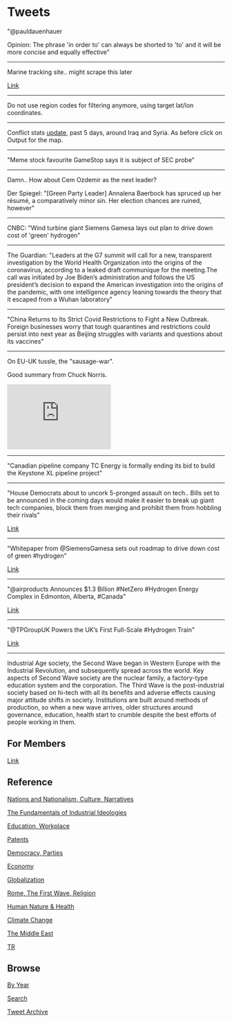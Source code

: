 # Tweets

"@pauldauenhauer

Opinion: The phrase 'in order to' can always be shorted to 'to' and it
will be more concise and equally effective"

---

Marine tracking site.. might scrape this later

[Link](https://www.vesselfinder.com/vessels?type=7&flag=US)

---

Do not use region codes for filtering anymore, using target lat/lon
coordinates. 

---

Conflict stats [update](2019/05/confstats.md#gdelt), past 5 days,
around Iraq and Syria. As before click on Output for the map.

---

"Meme stock favourite GameStop says it is subject of SEC probe"

---

Damn.. How about Cem Ozdemir as the next leader? 

Der Spiegel: "[Green Party Leader] Annalena Baerbock has spruced up
her résumé, a comparatively minor sin. Her election chances are
ruined, however"

---

CNBC: "Wind turbine giant Siemens Gamesa lays out plan to drive down
cost of 'green' hydrogen"

---

The Guardian: "Leaders at the G7 summit will call for a new,
transparent investigation by the World Health Organization into the
origins of the coronavirus, according to a leaked draft communique for
the meeting.The call was initiated by Joe Biden’s administration and
follows the US president’s decision to expand the American
investigation into the origins of the pandemic, with one intelligence
agency leaning towards the theory that it escaped from a Wuhan
laboratory"

---

"China Returns to Its Strict Covid Restrictions to Fight a New
Outbreak. Foreign businesses worry that tough quarantines and
restrictions could persist into next year as Beijing struggles with
variants and questions about its vaccines"

---

On EU-UK tussle, the "sausage-war".

Good summary from Chuck Norris. 

<iframe width="240"  src="https://www.youtube.com/embed/O9GDIyQ7mew?start=143&242" title="YouTube video player" frameborder="0" allow="accelerometer; autoplay; clipboard-write; encrypted-media; gyroscope; picture-in-picture" allowfullscreen></iframe>

---

"Canadian pipeline company TC Energy is formally ending its bid to
build the Keystone XL pipeline project"

---

"House Democrats about to uncork 5-pronged assault on tech.. Bills set
to be announced in the coming days would make it easier to break up
giant tech companies, block them from merging and prohibit them from
hobbling their rivals"

[Link](https://www.politico.com/news/2021/06/09/house-democrats-announce-tech-bills-492703)

---

"Whitepaper from @SiemensGamesa sets out roadmap to drive down cost of
green \#hydrogen"

[Link](https://bit.ly/353kIad)

---

"@airproducts Announces $1.3 Billion #NetZero #Hydrogen Energy Complex
in Edmonton, Alberta, \#Canada"

[Link](https://bit.ly/3itkbpT )

---

"@TPGroupUK Powers the UK’s First Full-Scale #Hydrogen Train"

[Link](https://bit.ly/3g8UXLY )

---

Industrial Age society, the Second Wave began in Western Europe with
the Industrial Revolution, and subsequently spread across the
world. Key aspects of Second Wave society are the nuclear family, a
factory-type education system and the corporation. The Third Wave is
the post-industrial society based on hi-tech with all its benefits and
adverse effects causing major attitude shifts in society. Institutions
are built around methods of production, so when a new wave arrives,
older structures around governance, education, health start to crumble
despite the best efforts of people working in them.

## For Members

[Link](https://thirdwave-members.herokuapp.com)

## Reference

[Nations and Nationalism, Culture, Narratives](/2013/02/nations-and-nationalism.md)

[The Fundamentals of Industrial Ideologies](/2011/04/fundamentals-of-industrial-ideologies.md)

[Education, Workplace](2017/09/education-workplace.md)

[Patents](/2018/09/patents.md)

[Democracy, Parties](/2016/11/democracy.md)

[Economy](/2018/05/economy.md)

[Globalization](/2018/09/globalization.md)

[Rome, The First Wave, Religion](/2017/12/rome.md)

[Human Nature & Health](/2020/07/human-nature.md)

[Climate Change](/2018/12/climate.md)

[The Middle East](/2019/07/middleeast.md)

[TR](../tr)

## Browse

[By Year](years.md)

[Search](search.html)

[Tweet Archive](/tweets/README.md)


